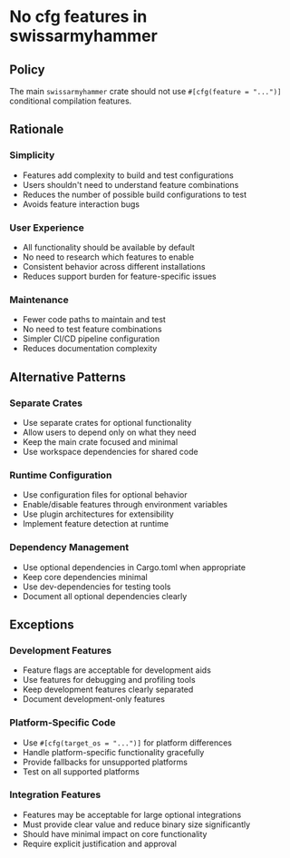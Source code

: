 # No cfg features in swissarmyhammer

## Policy

The main `swissarmyhammer` crate should not use `#[cfg(feature = "...")]` conditional compilation features.

## Rationale

### Simplicity
- Features add complexity to build and test configurations
- Users shouldn't need to understand feature combinations
- Reduces the number of possible build configurations to test
- Avoids feature interaction bugs

### User Experience
- All functionality should be available by default
- No need to research which features to enable
- Consistent behavior across different installations
- Reduces support burden for feature-specific issues

### Maintenance
- Fewer code paths to maintain and test
- No need to test feature combinations
- Simpler CI/CD pipeline configuration
- Reduces documentation complexity

## Alternative Patterns

### Separate Crates
- Use separate crates for optional functionality
- Allow users to depend only on what they need
- Keep the main crate focused and minimal
- Use workspace dependencies for shared code

### Runtime Configuration
- Use configuration files for optional behavior
- Enable/disable features through environment variables
- Use plugin architectures for extensibility
- Implement feature detection at runtime

### Dependency Management
- Use optional dependencies in Cargo.toml when appropriate
- Keep core dependencies minimal
- Use dev-dependencies for testing tools
- Document all optional dependencies clearly

## Exceptions

### Development Features
- Feature flags are acceptable for development aids
- Use features for debugging and profiling tools
- Keep development features clearly separated
- Document development-only features

### Platform-Specific Code
- Use `#[cfg(target_os = "...")]` for platform differences
- Handle platform-specific functionality gracefully
- Provide fallbacks for unsupported platforms
- Test on all supported platforms

### Integration Features
- Features may be acceptable for large optional integrations
- Must provide clear value and reduce binary size significantly
- Should have minimal impact on core functionality
- Require explicit justification and approval